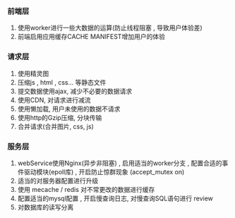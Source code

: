 ### 前端层
1. 使用worker进行一些大数据的运算\(防止线程阻塞 , 导致用户体验差\)
2. 前端启用应用缓存CACHE MANIFEST增加用户的体验
 
### 请求层
1. 使用精灵图
2. 压缩js , html , css... 等静态文件
3. 提交数据使用ajax, 减少不必要的数据请求
4. 使用CDN, 对请求进行减流
5. 使用懒加载, 用户未使用的数据不请求
6. 使用http的Gzip压缩, 分块传输
7. 合并请求(合并图片, css, js)

### 服务层
1. webService使用Nginx\(异步非阻塞\) , 启用适当的worker分支 , 配置合适的事件驱动模块\(epoll库\) , 开启防止惊群现象 \(accept\_mutex on\)
2. 适当的对服务器配置进行升级
3. 使用 mecache / redis 对不常更改的数据进行缓存
4. 配置适当的mysql配置 , 开启慢查询日志, 对慢查询SQL语句进行 review
5. 对数据库的读写分离



